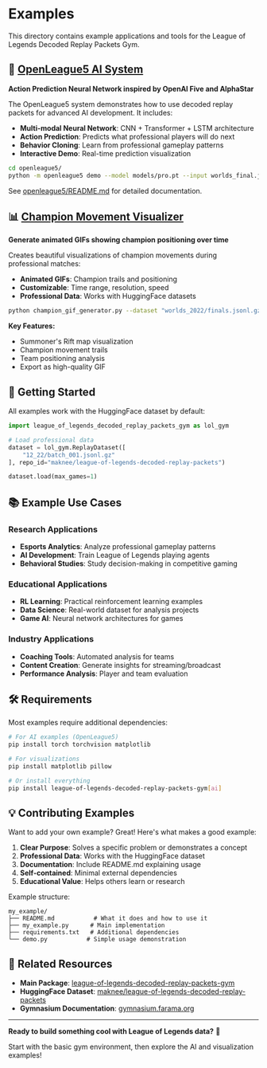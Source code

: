 # Examples

This directory contains example applications and tools for the League of Legends Decoded Replay Packets Gym.

## 🤖 [OpenLeague5 AI System](openleague5/)

**Action Prediction Neural Network inspired by OpenAI Five and AlphaStar**

The OpenLeague5 system demonstrates how to use decoded replay packets for advanced AI development. It includes:

- **Multi-modal Neural Network**: CNN + Transformer + LSTM architecture
- **Action Prediction**: Predicts what professional players will do next
- **Behavior Cloning**: Learn from professional gameplay patterns
- **Interactive Demo**: Real-time prediction visualization

```bash
cd openleague5/
python -m openleague5 demo --model models/pro.pt --input worlds_final.jsonl.gz
```

See [openleague5/README.md](openleague5/README.md) for detailed documentation.

## 📊 [Champion Movement Visualizer](champion_gif_generator.py)

**Generate animated GIFs showing champion positioning over time**

Creates beautiful visualizations of champion movements during professional matches:

- **Animated GIFs**: Champion trails and positioning
- **Customizable**: Time range, resolution, speed
- **Professional Data**: Works with HuggingFace datasets

```bash
python champion_gif_generator.py --dataset "worlds_2022/finals.jsonl.gz" --max-time 10 --fps 8
```

**Key Features:**
- Summoner's Rift map visualization
- Champion movement trails  
- Team positioning analysis
- Export as high-quality GIF

## 🚀 Getting Started

All examples work with the HuggingFace dataset by default:

```python
import league_of_legends_decoded_replay_packets_gym as lol_gym

# Load professional data
dataset = lol_gym.ReplayDataset([
    "12_22/batch_001.jsonl.gz"
], repo_id="maknee/league-of-legends-decoded-replay-packets")

dataset.load(max_games=1)
```

## 📚 Example Use Cases

### Research Applications
- **Esports Analytics**: Analyze professional gameplay patterns
- **AI Development**: Train League of Legends playing agents
- **Behavioral Studies**: Study decision-making in competitive gaming

### Educational Applications  
- **RL Learning**: Practical reinforcement learning examples
- **Data Science**: Real-world dataset for analysis projects
- **Game AI**: Neural network architectures for games

### Industry Applications
- **Coaching Tools**: Automated analysis for teams
- **Content Creation**: Generate insights for streaming/broadcast
- **Performance Analysis**: Player and team evaluation

## 🛠️ Requirements

Most examples require additional dependencies:

```bash
# For AI examples (OpenLeague5)
pip install torch torchvision matplotlib

# For visualizations  
pip install matplotlib pillow

# Or install everything
pip install league-of-legends-decoded-replay-packets-gym[ai]
```

## 💡 Contributing Examples

Want to add your own example? Great! Here's what makes a good example:

1. **Clear Purpose**: Solves a specific problem or demonstrates a concept
2. **Professional Data**: Works with the HuggingFace dataset
3. **Documentation**: Include README.md explaining usage
4. **Self-contained**: Minimal external dependencies
5. **Educational Value**: Helps others learn or research

Example structure:
```
my_example/
├── README.md           # What it does and how to use it
├── my_example.py      # Main implementation
├── requirements.txt   # Additional dependencies
└── demo.py           # Simple usage demonstration
```

## 🔗 Related Resources

- **Main Package**: [league-of-legends-decoded-replay-packets-gym](../)
- **HuggingFace Dataset**: [maknee/league-of-legends-decoded-replay-packets](https://huggingface.co/datasets/maknee/league-of-legends-decoded-replay-packets)
- **Gymnasium Documentation**: [gymnasium.farama.org](https://gymnasium.farama.org/)

---

**Ready to build something cool with League of Legends data?** 🚀

Start with the basic gym environment, then explore the AI and visualization examples!